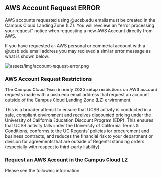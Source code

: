 ## AWS Account Request ERROR

AWS accounts requested using @ucsb.edu emails must be created in the Campus Cloud Landing Zone (LZ). You will revcieve an "error processing your request" notice when requesting a new AWS Account directly from AWS.

If you have requested an AWS personal or commerial account with a @ucsb.edu email address you may recieved a similar error message as what is shown below:

![assets/img/account-request-error.png]({{site.url}}assets/img/account-request-error.png)


### AWS Account Request Restrictions
The Campus Cloud Team in early 2025 setup restrictions on AWS account requests made with a ucsb.edu email address that request an account outside of the Campus Cloud Landing Zone (LZ) environment. 

This is a broader attempt to ensure that UCSB activity is conducted in a safe, compliant environment and receives discounted pricing under the University of California Education Discount Program (EDP). This ensures that UCSB activity falls under the University of California Terms & Conditions, conforms to the UC Regents’ policies for procurement and business contracts, and reduces the financial risk to your department or division for agreements that are outside of Regental standing orders (especially with respect to third-party liability).

### Request an AWS Account in the Campus Cloud LZ


Please see the following information:


